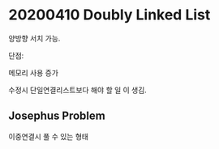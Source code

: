# 20200410 Doubly Linked List

양방향 서치 가능.

단점:

메모리 사용 증가

수정시 단일연결리스트보다 해야 할 일 이 생김.

## Josephus Problem

이중연결시 풀 수 있는 형태

